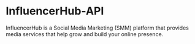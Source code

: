 # InfluencerHub-API
InfluencerHub is a Social Media Marketing (SMM) platform that provides media services that help grow and build your online presence.
